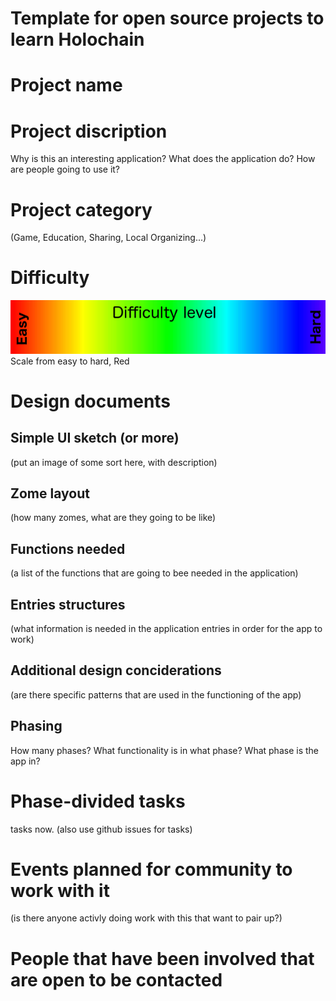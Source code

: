 # Template for open source projects to learn Holochain

# Project name

# Project discription
Why is this an interesting application? What does the application do? How are people going to use it?

# Project category
(Game, Education, Sharing, Local Organizing...)

# Difficulty
![difficulty](https://raw.githubusercontent.com/holochain-community-resources/Open-Source-Learning-Projects/master/difficulty.png)
Scale from easy to hard, Red

# Design documents

##  Simple UI sketch (or more)
(put an image of some sort here, with description)

## Zome layout
(how many zomes, what are they going to be like)
## Functions needed
(a list of the functions that are going to bee needed in the application)
## Entries structures
(what information is needed in the application entries in order for the app to work)

## Additional design conciderations
(are there specific patterns that are used in the functioning of the app)

## Phasing
How many phases?
What functionality is in what phase?
What phase is the app in?

# Phase-divided tasks
tasks now. (also use github issues for tasks)

# Events planned for community to work with it
(is there anyone activly doing work with this that want to pair up?)

# People that have been involved that are open to be contacted



